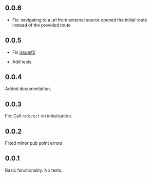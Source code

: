 ## 0.0.6

  - Fix: navigating to a url from external source opened the initial route instead of the provided route


## 0.0.5

- Fix [issue#2](https://github.com/sufftea/hyper_router/issues/2)


- Add tests.

## 0.0.4

Added documentation.

## 0.0.3

Fix: Call `redirect` on initialization.

## 0.0.2

Fixed minor pub point errors

## 0.0.1

Basic functionality. No tests.

